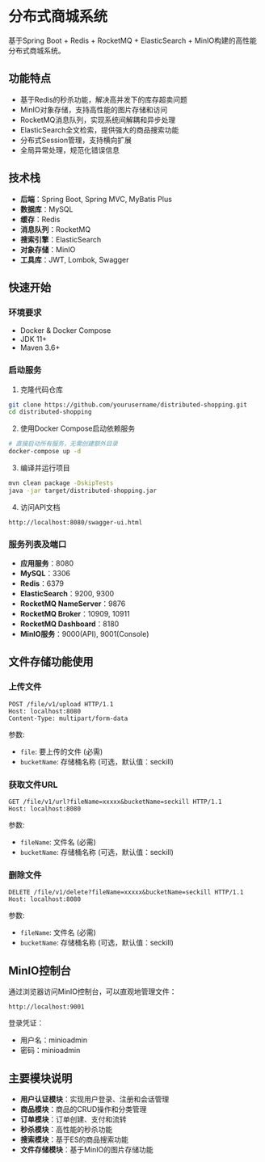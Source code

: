 # 分布式商城系统

基于Spring Boot + Redis + RocketMQ + ElasticSearch + MinIO构建的高性能分布式商城系统。

## 功能特点

- 基于Redis的秒杀功能，解决高并发下的库存超卖问题
- MinIO对象存储，支持高性能的图片存储和访问
- RocketMQ消息队列，实现系统间解耦和异步处理
- ElasticSearch全文检索，提供强大的商品搜索功能
- 分布式Session管理，支持横向扩展
- 全局异常处理，规范化错误信息

## 技术栈

- **后端**：Spring Boot, Spring MVC, MyBatis Plus
- **数据库**：MySQL
- **缓存**：Redis
- **消息队列**：RocketMQ
- **搜索引擎**：ElasticSearch
- **对象存储**：MinIO
- **工具库**：JWT, Lombok, Swagger

## 快速开始

### 环境要求

- Docker & Docker Compose
- JDK 11+
- Maven 3.6+

### 启动服务

1. 克隆代码仓库
```bash
git clone https://github.com/yourusername/distributed-shopping.git
cd distributed-shopping
```

2. 使用Docker Compose启动依赖服务
```bash
# 直接启动所有服务，无需创建额外目录
docker-compose up -d
```

3. 编译并运行项目
```bash
mvn clean package -DskipTests
java -jar target/distributed-shopping.jar
```

4. 访问API文档
```
http://localhost:8080/swagger-ui.html
```

### 服务列表及端口

- **应用服务**：8080
- **MySQL**：3306
- **Redis**：6379
- **ElasticSearch**：9200, 9300
- **RocketMQ NameServer**：9876
- **RocketMQ Broker**：10909, 10911
- **RocketMQ Dashboard**：8180
- **MinIO服务**：9000(API), 9001(Console)

## 文件存储功能使用

### 上传文件

```http
POST /file/v1/upload HTTP/1.1
Host: localhost:8080
Content-Type: multipart/form-data
```

参数:
- `file`: 要上传的文件 (必需)
- `bucketName`: 存储桶名称 (可选，默认值：seckill)

### 获取文件URL

```http
GET /file/v1/url?fileName=xxxxx&bucketName=seckill HTTP/1.1
Host: localhost:8080
```

参数:
- `fileName`: 文件名 (必需)
- `bucketName`: 存储桶名称 (可选，默认值：seckill)

### 删除文件

```http
DELETE /file/v1/delete?fileName=xxxxx&bucketName=seckill HTTP/1.1
Host: localhost:8080
```

参数:
- `fileName`: 文件名 (必需)
- `bucketName`: 存储桶名称 (可选，默认值：seckill)

## MinIO控制台

通过浏览器访问MinIO控制台，可以直观地管理文件：

```
http://localhost:9001
```

登录凭证：
- 用户名：minioadmin
- 密码：minioadmin

## 主要模块说明

- **用户认证模块**：实现用户登录、注册和会话管理
- **商品模块**：商品的CRUD操作和分类管理
- **订单模块**：订单创建、支付和流转
- **秒杀模块**：高性能的秒杀功能
- **搜索模块**：基于ES的商品搜索功能
- **文件存储模块**：基于MinIO的图片存储功能
